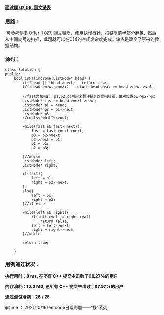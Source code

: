 #### [面试题 02.06. 回文链表](https://leetcode-cn.com/problems/palindrome-linked-list-lcci/)



### **思路：**

​	可参考[剑指 Offer II 027. 回文链表](https://leetcode-cn.com/problems/aMhZSa/)，使用快慢指针，把链表前半部分翻转，然后从中间向两边扫描，此题就可以在O(1)的空间复杂度完成。缺点是改变了原来的数据结构。

### **源码：**

```
class Solution {
public:
    bool isPalindrome(ListNode* head) {
        if(!head || !head->next)   return true;
        if(!head->next->next)   return head->val == head->next->val;

        //fast为快指针，p1,p2,p3为用来翻转链表的慢指针组，相对位置p1->p2->p3
        ListNode* fast = head->next->next;
        ListNode* p1 = head;
        ListNode* p2 = p1->next;
        ListNode* p3;
        //cout<<"what"<<endl;
        
        while(fast && fast->next){
            fast = fast->next->next;
            p3 = p2->next;
            p2->next = p1;
            p1 = p2;
            p2 = p3;

        }//while
        ListNode* left;
        ListNode* right;

        if(fast){
            left = p1;
            right = p2->next;
        }
        else{
            left = p1;
            right = p2;
        }//if-else
        
        while(left && right){
            if(left->val != right->val)
                return false;
            left = left->next;
            right = right->next;
        }//while

        return true;

    }
```



### **用例通过状况：**

**执行用时：8 ms, 在所有 C++ 提交中击败了98.27%的用户**

**内存消耗：13.3 MB, 在所有 C++ 提交中击败了87.97%的用户**

**通过测试用例：26 / 26**



@time ： 2021/10/16  leetcode日常刷题——“栈”系列 

